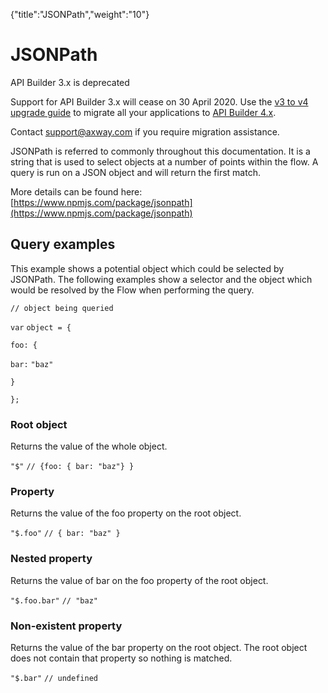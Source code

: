 {"title":"JSONPath","weight":"10"} 

# JSONPath

API Builder 3.x is deprecated

Support for API Builder 3.x will cease on 30 April 2020. Use the [v3 to v4 upgrade guide](https://docs.axway.com/bundle/API_Builder_4x_allOS_en/page/api_builder_v3_to_v4_upgrade_guide.html) to migrate all your applications to [API Builder 4.x](https://docs.axway.com/bundle/API_Builder_4x_allOS_en/page/api_builder_getting_started_guide.html).

Contact [support@axway.com](mailto:support@axway.com) if you require migration assistance.

JSONPath is referred to commonly throughout this documentation. It is a string that is used to select objects at a number of points within the flow. A query is run on a JSON object and will return the first match.

More details can be found here: [https://www.npmjs.com/package/jsonpath](https://www.npmjs.com/package/jsonpath)

## Query examples

This example shows a potential object which could be selected by JSONPath. The following examples show a selector and the object which would be resolved by the Flow when performing the query.

`// object being queried`

`var` `object = {`

`foo: {`

`bar:` `"baz"`

`}`

`};`

### Root object

Returns the value of the whole object.

`"$"`  `// {foo: { bar: "baz"} }`

### Property

Returns the value of the foo property on the root object.

`"$.foo"`  `// { bar: "baz" }`

### Nested property

Returns the value of bar on the foo property of the root object.

`"$.foo.bar"`  `// "baz"`

### Non-existent property

Returns the value of the bar property on the root object. The root object does not contain that property so nothing is matched.

`"$.bar"`  `// undefined`
